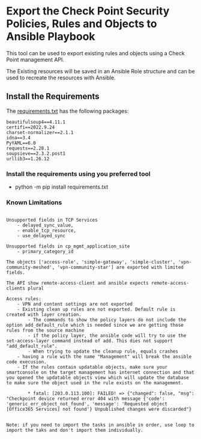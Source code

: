 # Export the Check Point Security Policies, Rules and Objects to Ansible Playbook

This tool can be used to export existing rules and objects using a Check Point management API. 

The Existing resources will be saved in an Ansible Role structure and can be used to recreate the resources with Ansible.



## Install the Requirements

The [requirements.txt](./requirements.txt) has the following packages:

```
beautifulsoup4==4.11.1
certifi==2022.9.24
charset-normalizer==2.1.1
idna==3.4
PyYAML==6.0
requests==2.28.1
soupsieve==2.3.2.post1
urllib3==1.26.12
```

### Install the requirements using you preferred tool

- python -m pip install requirements.txt
  

### Known Limitations


```

Unsupported fields in TCP Services
    - delayed_sync_value, 
    - enable_tcp_resource, 
    - use_delayed_sync

Unsupported fields in cp_mgmt_application_site
    - primary_category_id
    
The objects ['access-role', 'simple-gateway', 'simple-cluster', 'vpn-community-meshed', 'vpn-community-star'] are exported with limited fields.

The API show remote-access-client and ansible expects remote-access-clients plural

Access rules:
    - VPN and content settings are not exported
    - Existing clean up rules are not exported. Default rule is created with layer creation.
        - The commands to show the policy layers do not include the option add_default_rule which is needed since we are getting those rules from the source machine
        - if the policy layer, the ansible code will try to use the set-access-layer command instead of add. This dies not support "add_default_rule".
        - When trying to update the cleanup rule, equals crashes
    - having a rule with the name "Management" will break the ansible code execusion.    
    - If the rules contain updatable objects, make sure your smartconsole on the target management has internet connection and that you opened the updatable objects view which will update the database to make sure the object used in the rule exists on the management. 

        * fatal: [203.0.113.100]: FAILED! => {"changed": false, "msg": "Checkpoint device returned error 404 with message {'code': 'generic_err_object_not_found', 'message': 'Requested object [Office365 Services] not found'} Unpublished changes were discarded"}


Note: if you need to import the tasks in ansible in order, use loop to import the taks and don't import them individually. 

```